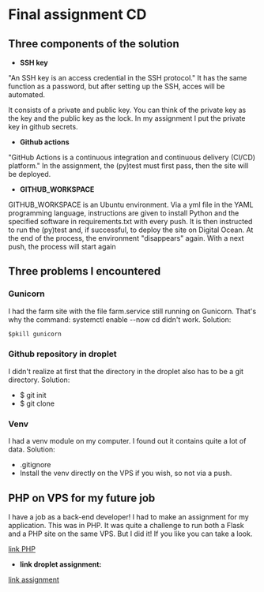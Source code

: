 # Final assignment CD

## Three components of the solution

- **SSH key**

"An SSH key is an access credential in the SSH protocol."
It has the same function as a password, but after setting up the SSH, acces will be automated.

It consists of a private and public key. You can think of the private key as the key and the public key as the lock. In my assignment I put the private key in github secrets.

- **Github actions**

"GitHub Actions is a continuous integration and continuous delivery (CI/CD) platform."
In the assignment, the (py)test must first pass, then the site will be deployed.

- **GITHUB_WORKSPACE**

GITHUB_WORKSPACE is an Ubuntu environment. Via a yml file in the YAML programming language, instructions are given to install Python and the specified software in requirements.txt with every push. It is then instructed to run the (py)test and, if successful, to deploy the site on Digital Ocean. At the end of the process, the environment "disappears" again. With a next push, the process will start again

## Three problems I encountered

### Gunicorn

I had the farm site with the file farm.service still running on Gunicorn. That's why the command: systemctl enable --now cd didn't work.
Solution:

```cmd
$pkill gunicorn
```

### Github repository in droplet

I didn't realize at first that the directory in the droplet also has to be a git directory. Solution:

- $ git init
- $ git clone

### Venv

I had a venv module on my computer. I found out it contains quite a lot of data.
Solution:

- .gitignore
- Install the venv directly on the VPS if you wish, so not via a push.

## PHP on VPS for my future job

I have a job as a back-end developer! I had to make an assignment for my application. This was in PHP. It was quite a challenge to run both a Flask and a PHP site on the same VPS. But I did it! If you like you can take a look.

[link PHP](http://146.190.28.250:81/)

- **link droplet assignment:**

[link assignment](http://146.190.28.250)
